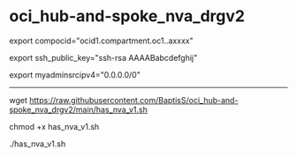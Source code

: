 # oci_hub-and-spoke_nva_drgv2



export compocid="ocid1.compartment.oc1..axxxx"

export ssh_public_key="ssh-rsa AAAABabcdefghij"

export myadminsrcipv4="0.0.0.0/0"

----------------------------------------------------

wget https://raw.githubusercontent.com/BaptisS/oci_hub-and-spoke_nva_drgv2/main/has_nva_v1.sh

chmod +x has_nva_v1.sh

./has_nva_v1.sh

